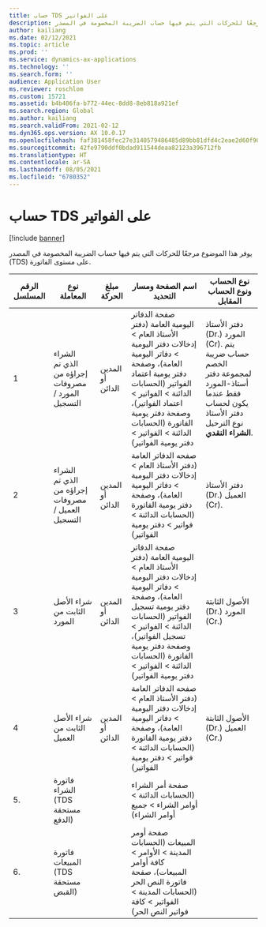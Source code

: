 ```yaml
---
title: حساب TDS على الفواتير
description: يوفر هذا الموضوع مرجعًا للحركات التي يتم فيها حساب الضريبة المخصومة في المصدر (TDS) على مستوى الفاتورة.
author: kailiang
ms.date: 02/12/2021
ms.topic: article
ms.prod: ''
ms.service: dynamics-ax-applications
ms.technology: ''
ms.search.form: ''
audience: Application User
ms.reviewer: roschlom
ms.custom: 15721
ms.assetid: b4b406fa-b772-44ec-8dd8-8eb818a921ef
ms.search.region: Global
ms.author: kailiang
ms.search.validFrom: 2021-02-12
ms.dyn365.ops.version: AX 10.0.17
ms.openlocfilehash: faf381458fec27e3140579486485d89bb81dfd4c2eae2d60f906c69491009f4c
ms.sourcegitcommit: 42fe9790ddf0bdad911544deaa82123a396712fb
ms.translationtype: HT
ms.contentlocale: ar-SA
ms.lasthandoff: 08/05/2021
ms.locfileid: "6780352"
---
```

# <a name="tds-calculation-on-invoices"></a>حساب TDS على الفواتير

[!include [banner](../includes/banner.md)]

يوفر هذا الموضوع مرجعًا للحركات التي يتم فيها حساب الضريبة المخصومة في المصدر (TDS) على مستوى الفاتورة.

| الرقم المسلسل | نوع المعاملة                                 | مبلغ الحركة | اسم الصفحة ومسار التحديد                                 | نوع الحساب ونوع الحساب المقابل                         |
| ------------- | ------------------------------------------------ | ------------------ | ------------------------------------------------------------ | ------------------------------------------------------------ |
| 1            | الشراء الذي تم إجراؤه من مصروفات المورد / التسجيل   | المدين أو الدائن  | صفحة الدفاتر اليومية العامة (دفتر الأستاذ العام > إدخالات دفتر اليومية > دفاتر اليومية العامة)، وصفحة دفتر يومية اعتماد الفواتير (الحسابات الدائنة > الفواتير > اعتماد الفواتير)، وصفحة دفتر يومية الفاتورة (الحسابات الدائنة > الفواتير > دفتر يومية الفواتير) | دفتر الأستاذ (Dr.) المورد (Cr).  يتم حساب ضريبة الخصم لمجموعة دفتر أستاذ-المورد فقط عندما يكون لحساب دفتر الأستاذ نوع الترحيل **الشراء**  **النقدي**. |
| 2            | الشراء الذي تم إجراؤه من مصروفات العميل / التسجيل | المدين أو الدائن  | صفحه الدفاتر العامة (دفتر الأستاذ العام > إدخالات دفتر اليومية > دفاتر اليومية العامة)، وصفحة دفتر يومية الفاتورة (الحسابات الدائنة > فواتير > دفتر يومية الفواتير) | دفتر الأستاذ (Dr.) العميل (Cr).                                 |
| 3            | شراء الأصل الثابت من المورد              | المدين أو الدائن  | صفحة الدفاتر اليومية العامة (دفتر الأستاذ العام > إدخالات دفتر اليومية > دفاتر اليومية العامة)، وصفحة دفتر يومية تسجيل الفواتير (الحسابات الدائنة > الفواتير > تسجيل الفواتير)، وصفحة دفتر يومية الفاتورة (الحسابات الدائنة > الفواتير > دفتر يومية الفواتير) | الأصول الثابتة (Dr.) المورد (Cr.)                             |
| 4            | شراء الأصل الثابت من العميل            | المدين أو الدائن  | صفحه الدفاتر العامة (دفتر الأستاذ العام > إدخالات دفتر اليومية > دفاتر اليومية العامة)، وصفحة دفتر يومية الفاتورة (الحسابات الدائنة > فواتير > دفتر يومية الفواتير) | الأصول الثابتة (Dr.) العميل (Cr.)                           |
| 5.            | فاتورة الشراء (TDS مستحقة الدفع)                  |                    | صفحة أمر الشراء (الحسابات الدائنة > أوامر الشراء > جميع أوامر الشراء) |                                                              |
| 6.            | فاتورة المبيعات (TDS مستحقة القبض)                  |                    | صفحة أومر المبيعات (الحسابات المدينة > الأوامر > كافة أوامر المبيعات)، صفحة فاتورة النص الحر (الحسابات المدينة > الفواتير > كافة فواتير النص الحر) |                                                              |
